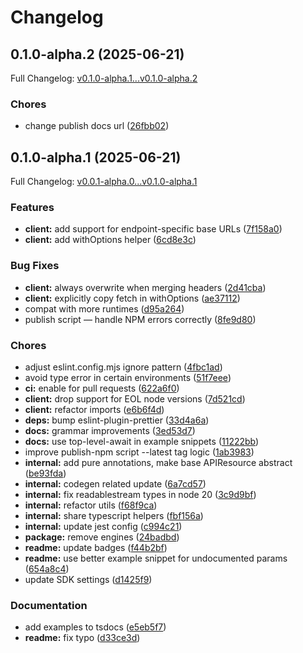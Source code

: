 # Changelog

## 0.1.0-alpha.2 (2025-06-21)

Full Changelog: [v0.1.0-alpha.1...v0.1.0-alpha.2](https://github.com/loyalfriend0615/mcp-demo-project/compare/v0.1.0-alpha.1...v0.1.0-alpha.2)

### Chores

* change publish docs url ([26fbb02](https://github.com/loyalfriend0615/mcp-demo-project/commit/26fbb02436d9f60493f1b51920e73d7186db1f4e))

## 0.1.0-alpha.1 (2025-06-21)

Full Changelog: [v0.0.1-alpha.0...v0.1.0-alpha.1](https://github.com/loyalfriend0615/mcp-demo-project/compare/v0.0.1-alpha.0...v0.1.0-alpha.1)

### Features

* **client:** add support for endpoint-specific base URLs ([7f158a0](https://github.com/loyalfriend0615/mcp-demo-project/commit/7f158a01ace7f0cfa64f21d9037ec6f85f2b21d8))
* **client:** add withOptions helper ([6cd8e3c](https://github.com/loyalfriend0615/mcp-demo-project/commit/6cd8e3c25fef65699af953baf0d509bc26e8bf90))


### Bug Fixes

* **client:** always overwrite when merging headers ([2d41cba](https://github.com/loyalfriend0615/mcp-demo-project/commit/2d41cbadca0c63df1e7a91bfa6ab50cc7c5d9ba1))
* **client:** explicitly copy fetch in withOptions ([ae37112](https://github.com/loyalfriend0615/mcp-demo-project/commit/ae371123949ecc7e246916db59d63dfe2b36529b))
* compat with more runtimes ([d95a264](https://github.com/loyalfriend0615/mcp-demo-project/commit/d95a264fd273ea00d4e407e2689a2f298a8ee99b))
* publish script — handle NPM errors correctly ([8fe9d80](https://github.com/loyalfriend0615/mcp-demo-project/commit/8fe9d80165de0b7d876a36aaf5971a7ed51129c9))


### Chores

* adjust eslint.config.mjs ignore pattern ([4fbc1ad](https://github.com/loyalfriend0615/mcp-demo-project/commit/4fbc1ade2be7355055acf7a418a2c611a48c1819))
* avoid type error in certain environments ([51f7eee](https://github.com/loyalfriend0615/mcp-demo-project/commit/51f7eeedbebc6d0dff4d34c820644835cfb25d5c))
* **ci:** enable for pull requests ([622a6f0](https://github.com/loyalfriend0615/mcp-demo-project/commit/622a6f093904b15ce64e9bbdf0809bdeaa04c4cf))
* **client:** drop support for EOL node versions ([7d521cd](https://github.com/loyalfriend0615/mcp-demo-project/commit/7d521cd1b7e1cf749e9c10245d839d64242d2796))
* **client:** refactor imports ([e6b6f4d](https://github.com/loyalfriend0615/mcp-demo-project/commit/e6b6f4dd76844da17c4d7d3b1b4390aee2f7b07e))
* **deps:** bump eslint-plugin-prettier ([33d4a6a](https://github.com/loyalfriend0615/mcp-demo-project/commit/33d4a6a928281b183711a3a5a3c16488cce7cc69))
* **docs:** grammar improvements ([3ed53d7](https://github.com/loyalfriend0615/mcp-demo-project/commit/3ed53d7ac5b02fca86e139c651c64def6da6d2c7))
* **docs:** use top-level-await in example snippets ([11222bb](https://github.com/loyalfriend0615/mcp-demo-project/commit/11222bbeb7214314ce4166eb35de4c4bd1272ddf))
* improve publish-npm script --latest tag logic ([1ab3983](https://github.com/loyalfriend0615/mcp-demo-project/commit/1ab398382f8aedf2f3ce59b219061cb2c71f8cb4))
* **internal:** add pure annotations, make base APIResource abstract ([be93fda](https://github.com/loyalfriend0615/mcp-demo-project/commit/be93fdaf23855e988e66fcbb80c7697643433078))
* **internal:** codegen related update ([6a7cd57](https://github.com/loyalfriend0615/mcp-demo-project/commit/6a7cd5717e084d7aba238ac1fdc978c13f9b54d8))
* **internal:** fix readablestream types in node 20 ([3c9d9bf](https://github.com/loyalfriend0615/mcp-demo-project/commit/3c9d9bf4aa63d8ab438de0408b70778ad971c547))
* **internal:** refactor utils ([f68f9ca](https://github.com/loyalfriend0615/mcp-demo-project/commit/f68f9cac70f5fe18f12f3378c3d071b7d4754424))
* **internal:** share typescript helpers ([fbf156a](https://github.com/loyalfriend0615/mcp-demo-project/commit/fbf156a9cb28364cb182f7273de7686dafbbf6d1))
* **internal:** update jest config ([c994c21](https://github.com/loyalfriend0615/mcp-demo-project/commit/c994c21bd4c23d76681c6fc445e476f87c6ce3e5))
* **package:** remove engines ([24badbd](https://github.com/loyalfriend0615/mcp-demo-project/commit/24badbdb9ee85b994674ef2d605ee782826ab417))
* **readme:** update badges ([f44b2bf](https://github.com/loyalfriend0615/mcp-demo-project/commit/f44b2bfe9f05a970dd5cc55111524865fe727534))
* **readme:** use better example snippet for undocumented params ([654a8c4](https://github.com/loyalfriend0615/mcp-demo-project/commit/654a8c4298b54246ffded35dabd8c72330c71882))
* update SDK settings ([d1425f9](https://github.com/loyalfriend0615/mcp-demo-project/commit/d1425f9911cfdea6a49f836070311b3f715fdea5))


### Documentation

* add examples to tsdocs ([e5eb5f7](https://github.com/loyalfriend0615/mcp-demo-project/commit/e5eb5f79e9a0eb91b27ef5df4b4aaee4b2f90270))
* **readme:** fix typo ([d33ce3d](https://github.com/loyalfriend0615/mcp-demo-project/commit/d33ce3d23046c83d32093d0e51fd858b1efcd96b))
